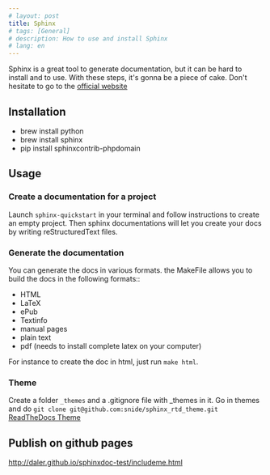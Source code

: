 ```yaml
---
# layout: post
title: Sphinx
# tags: [General]
# description: How to use and install Sphinx
# lang: en
---
```


Sphinx is a great tool to generate documentation, but it can be hard to install and to use. With these steps, it's gonna be a piece of cake. Don't hesitate to go to the [official website](http://sphinx-doc.org)

## Installation

- brew install python
- brew install sphinx
- pip install sphinxcontrib-phpdomain

## Usage

### Create a documentation for a project

Launch `sphinx-quickstart` in your terminal and follow instructions to create an empty project. Then sphinx documentations will let you create your docs by writing reStructuredText files.

### Generate the documentation

You can generate the docs in various formats. the MakeFile allows you to build the docs in the following formats::

- HTML
- LaTeX
- ePub
- Textinfo
- manual pages
- plain text
- pdf (needs to install complete latex on your computer)

For instance to create the doc in html, just run `make html`.

### Theme

Create a folder `_themes` and a .gitignore file with _themes in it. Go in themes and do `git clone git@github.com:snide/sphinx_rtd_theme.git` [ReadTheDocs Theme](https://github.com/snide/sphinx_rtd_theme)

## Publish on github pages

http://daler.github.io/sphinxdoc-test/includeme.html
